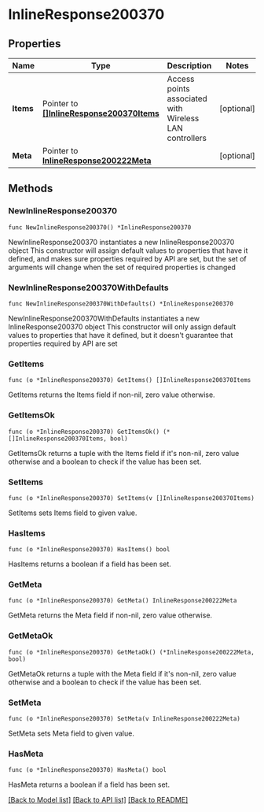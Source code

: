# InlineResponse200370

## Properties

Name | Type | Description | Notes
------------ | ------------- | ------------- | -------------
**Items** | Pointer to [**[]InlineResponse200370Items**](InlineResponse200370Items.md) | Access points associated with Wireless LAN controllers | [optional] 
**Meta** | Pointer to [**InlineResponse200222Meta**](InlineResponse200222Meta.md) |  | [optional] 

## Methods

### NewInlineResponse200370

`func NewInlineResponse200370() *InlineResponse200370`

NewInlineResponse200370 instantiates a new InlineResponse200370 object
This constructor will assign default values to properties that have it defined,
and makes sure properties required by API are set, but the set of arguments
will change when the set of required properties is changed

### NewInlineResponse200370WithDefaults

`func NewInlineResponse200370WithDefaults() *InlineResponse200370`

NewInlineResponse200370WithDefaults instantiates a new InlineResponse200370 object
This constructor will only assign default values to properties that have it defined,
but it doesn't guarantee that properties required by API are set

### GetItems

`func (o *InlineResponse200370) GetItems() []InlineResponse200370Items`

GetItems returns the Items field if non-nil, zero value otherwise.

### GetItemsOk

`func (o *InlineResponse200370) GetItemsOk() (*[]InlineResponse200370Items, bool)`

GetItemsOk returns a tuple with the Items field if it's non-nil, zero value otherwise
and a boolean to check if the value has been set.

### SetItems

`func (o *InlineResponse200370) SetItems(v []InlineResponse200370Items)`

SetItems sets Items field to given value.

### HasItems

`func (o *InlineResponse200370) HasItems() bool`

HasItems returns a boolean if a field has been set.

### GetMeta

`func (o *InlineResponse200370) GetMeta() InlineResponse200222Meta`

GetMeta returns the Meta field if non-nil, zero value otherwise.

### GetMetaOk

`func (o *InlineResponse200370) GetMetaOk() (*InlineResponse200222Meta, bool)`

GetMetaOk returns a tuple with the Meta field if it's non-nil, zero value otherwise
and a boolean to check if the value has been set.

### SetMeta

`func (o *InlineResponse200370) SetMeta(v InlineResponse200222Meta)`

SetMeta sets Meta field to given value.

### HasMeta

`func (o *InlineResponse200370) HasMeta() bool`

HasMeta returns a boolean if a field has been set.


[[Back to Model list]](../README.md#documentation-for-models) [[Back to API list]](../README.md#documentation-for-api-endpoints) [[Back to README]](../README.md)


